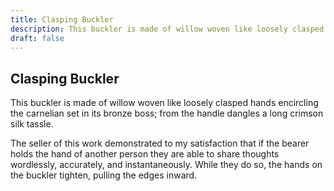 ```yaml
---
title: Clasping Buckler
description: This buckler is made of willow woven like loosely clasped hands encircling the carnelian set in its bronze boss; from the handle dangles a long crimson silk tassle....
draft: false
---
```


## Clasping Buckler

This buckler is made of willow woven like loosely clasped hands encircling the carnelian set in its bronze boss; from the handle dangles a long crimson silk tassle.

The seller of this work demonstrated to my satisfaction that if the bearer holds the hand of another person they are able to share thoughts wordlessly, accurately, and instantaneously. While they do so, the hands on the buckler tighten, pulling the edges inward.
